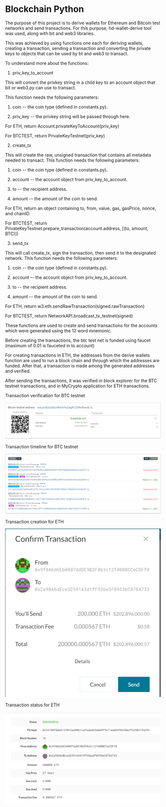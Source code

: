 # Blockchain Python

The purpose of this project is to derive wallets for Ethereum and Bitcoin test networks and send transactions. For this purpose, hd-wallet-derive tool was used, along with bit and web3 libraries.

This was achieved by using functions one each for deriving wallets, creating a transaction, sending a transaction and converting the private keys to objects that can be used by bt and web3 to transact.

To understand more about the functions:

1. priv_key_to_account

This will convert the privkey string in a child key to an account object that bit or web3.py can use to transact.

This function needs the following parameters:

1. coin -- the coin type (defined in constants.py).

2. priv_key -- the privkey string will be passed through here.

For ETH, return Account.privateKeyToAccount(priv_key)

For BTCTEST, return PrivateKeyTestnet(priv_key)


2. create_tx

This will create the raw, unsigned transaction that contains all metadata needed to transact.
This function needs the following parameters:

1. coin -- the coin type (defined in constants.py).

2. account -- the account object from priv_key_to_account.

3. to -- the recipient address.

4. amount -- the amount of the coin to send.

For ETH, return an object containing to, from, value, gas, gasPrice, nonce, and chainID.

For BTCTEST, return PrivateKeyTestnet.prepare_transaction(account.address, [(to, amount, BTC)])



3. send_tx

This will call create_tx, sign the transaction, then send it to the designated network.
This function needs the following parameters:

1. coin -- the coin type (defined in constants.py).

2. account -- the account object from priv_key_to_account.

3. to -- the recipient address.

4. amount -- the amount of the coin to send.

For ETH, return w3.eth.sendRawTransaction(signed.rawTransaction)

For BTCTEST, return NetworkAPI.broadcast_tx_testnet(signed)


These functions are used to create and send transactions for the accounts which were generated using the 12 word mnemonic.

Before creating the transactions, the btc test net is funded using faucet (maximum of 0.01 is fauceted in to account)

For creating transactions in ETH, the addresses from the derive wallets function are used to run a block chain and through which the addresses are funded. After that, a transaction is made among the generated addresses and verified.

After sending the transactions, it was verified in block explorer for the BTC testnet transactions, and in MyCrypto application for ETH transactions.


Transaction verification for BTC testnet

![BTC testnet transaction confirmation](Images/bitcoin_transaction.PNG)

Transaction timeline for BTC testnet

![Transaction timeline](Images/bitcoin_transaction_timeline.PNG)


Transaction creation for ETH

![ETH transaction](Images/transaction_ETH.PNG)

Transaction status for ETH

![ETH transaction status](Images/transaction_ETH_status.PNG)



